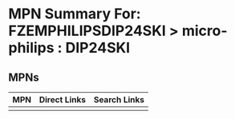 



# MPN Summary For: FZEMPHILIPSDIP24SKI > micro-philips : DIP24SKI

## MPNs
  

|MPN|Direct Links|Search Links|
| :--- | :--- | :--- |
||||
